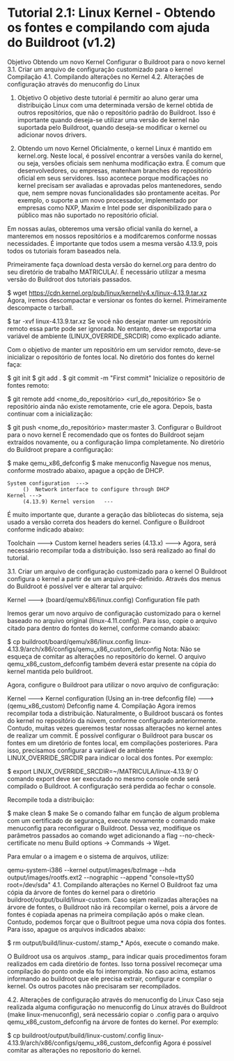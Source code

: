 # Tutorial 2.1: Linux Kernel - Obtendo os fontes e compilando com ajuda do Buildroot (v1.2)
Objetivo
Obtendo um novo Kernel
Configurar o Buildroot para o novo kernel
3.1. Criar um arquivo de configuração customizado para o kernel
Compilação
4.1. Compilando alterações no Kernel
4.2. Alterações de configuração através do menuconfig do Linux
1. Objetivo
O objetivo deste tutorial é permitir ao aluno gerar uma distribuição Linux com uma determinada versão de kernel obtida de outros repositórios, que não o repositório padrão do Buildroot. Isso é importante quando deseja-se utilizar uma versão de kernel não suportada pelo Buildroot, quando deseja-se modificar o kernel ou adicionar novos drivers.

2. Obtendo um novo Kernel
Oficialmente, o kernel Linux é mantido em kernel.org. Neste local, é possível encontrar a versões vanila do kernel, ou seja, versões oficiais sem nenhuma modificação extra. É comum que desenvolvedores, ou empresas, matenham branches do repositório oficial em seus servidores. Isso acontece porque modificações no kernel precisam ser avaliadas e aprovadas pelos mantenedores, sendo que, nem sempre novas funcionalidades são prontamente aceitas. Por exemplo, o suporte a um novo processador, implementado por empresas como NXP, Maxim e Intel pode ser disponibilizado para o público mas não suportado no repositório oficial.

Em nossas aulas, obteremos uma versão oficial vanila do kernel, a manteremos em nossos repositórios e a modifcaremos conforme nossas necessidades. É importante que todos usem a mesma versão 4.13.9, pois todos os tutoriais foram baseados nela.

Primeiramente faça download desta versão do kernel.org para dentro do seu diretório de trabalho MATRICULA/. É necessário utilizar a mesma versão do Buildroot dos tutoriais passados.

  $ wget https://cdn.kernel.org/pub/linux/kernel/v4.x/linux-4.13.9.tar.xz
Agora, iremos descompactar e versionar os fontes do kernel. Primeiramente descompacte o tarball.

  $ tar -xvf linux-4.13.9.tar.xz
Se você não desejar manter um repositório remoto essa parte pode ser ignorada. No entanto, deve-se exportar uma variável de ambiente (LINUX_OVERRIDE_SRCDIR) como explicado adiante.

Com o objetivo de manter um repositório em um servidor remoto, deve-se inicializar o repositório de fontes local. No diretório dos fontes do kernel faça:

  $ git init
  $ git add .
  $ git commit -m "First commit"
Inicialize o repositório de fontes remoto:

  $ git remote add <nome_do_repositório> <url_do_repositório>
Se o repositório ainda não existe remotamente, crie ele agora. Depois, basta continuar com a inicialização:

  $ git push <nome_do_repositório> master:master
3. Configurar o Buildroot para o novo kernel
É recomendado que os fontes do Buildroot sejam extraídos novamente, ou a configuração limpa completamente. No diretório do Buildroot prepare a configuração:

  $ make qemu_x86_defconfig
  $ make menuconfig
Navegue nos menus, conforme mostrado abaixo, apague a opção de DHCP.

    System configuration  ---> 
    	 ()  Network interface to configure through DHCP
    Kernel ---> 
    	 (4.13.9) Kernel version   ---
É muito importante que, durante a geração das bibliotecas do sistema, seja usado a versão correta dos headers do kernel. Configure o Buildroot conforme indicado abaixo:

  Toolchain  ---> 
  	Custom kernel headers series (4.13.x)  ---> 
Agora, será necessário recompilar toda a distribuição. Isso será realizado ao final do tutorial.

3.1. Criar um arquivo de configuração customizado para o kernel
O Buildroot configura o kernel a partir de um arquivo pré-definido. Através dos menus do Buildroot é possível ver e alterar tal arquivo:

  Kernel  --->
  	(board/qemu/x86/linux.config) Configuration file path
  
Iremos gerar um novo arquivo de configuração customizado para o kernel baseado no arquivo original (linux-4.11.config). Para isso, copie o arquivo citado para dentro do fontes do kernel, conforme comando abaixo:

  $ cp buildroot/board/qemu/x86/linux.config linux-4.13.9/arch/x86/configs/qemu_x86_custom_defconfig
Nota: Não se esqueça de comitar as alterações no repositório do kernel. O arquivo qemu_x86_custom_defconfig também deverá estar presente na cópia do kernel mantida pelo buildroot.

Agora, configure o Buildroot para utilizar o novo arquivo de configuração:

  Kernel  ---> 
  	Kernel configuration (Using an in-tree defconfig file)  --->
  	(qemu_x86_custom) Defconfig name 
4. Compilação
Agora iremos recompilar toda a distribuição. Naturalmente, o Buildroot buscará os fontes do kernel no repositório da núvem, conforme configurado anteriormente. Contudo, muitas vezes queremos testar nossas alterações no kernel antes de realizar um commit. É possível configurar o Buildroot para buscar os fontes em um diretório de fontes local, em compilações posteriores. Para isso, precisamos configurar a variável de ambiente LINUX_OVERRIDE_SRCDIR para indicar o local dos fontes. Por exemplo:

  $ export LINUX_OVERRIDE_SRCDIR=~/MATRICULA/linux-4.13.9/
O comando export deve ser executado no mesmo console onde será compilado o Buildroot. A configuração será perdida ao fechar o console.

Recompile toda a distribuição:

  $ make clean
  $ make
Se o comando falhar em função de algum problema com um certificado de segurança, execute novamente o comando make menuconfig para reconfigurar o Buildroot. Dessa vez, modifique os parâmetros passados ao comando wget adicionando a flag --no-check-certificate no menu Build options -> Commands -> Wget.

Para emular o a imagem e o sistema de arquivos, utilize:

  qemu-system-i386 --kernel output/images/bzImage --hda output/images/rootfs.ext2 --nographic --append "console=ttyS0 root=/dev/sda"
4.1. Compilando alterações no Kernel
O Buildroot faz uma cópia da árvore de fontes do kernel para o diretório buildroot/output/build/linux-custom. Caso sejam realizadas alterações na árvore de fontes, o Buildroot não irá recompilar o kernel, pois a árvore de fontes é copiada apenas na primeira compilação após o make clean. Contudo, podemos forçar que o Builtroot pegue uma nova cópia dos fontes. Para isso, apague os arquivos indicados abaixo:

  $ rm output/build/linux-custom/.stamp_*
Após, execute o comando make.

O Buildroot usa os arquivos .stamp_ para indicar quais procedimentos foram realizados em cada diretório de fontes. Isso torna possível recomeçar uma compilação do ponto onde ela foi interrompida. No caso acima, estamos informando ao buildroot que ele precisa extrair, configurar e compilar o kernel. Os outros pacotes não precisaram ser recompilados.

4.2. Alterações de configuração através do menuconfig do Linux
Caso seja realizada alguma configuração no menuconfig do Linux através do Buildroot (make linux-menuconfig), será necessário copiar o .config para o arquivo qemu_x86_custom_defconfig na árvore de fontes do kernel. Por exemplo:

  $ cp buildroot/output/build/linux-custom/.config linux-4.13.9/arch/x86/configs/qemu_x86_custom_defconfig 
Agora é possível comitar as alterações no reposítorio do kernel.